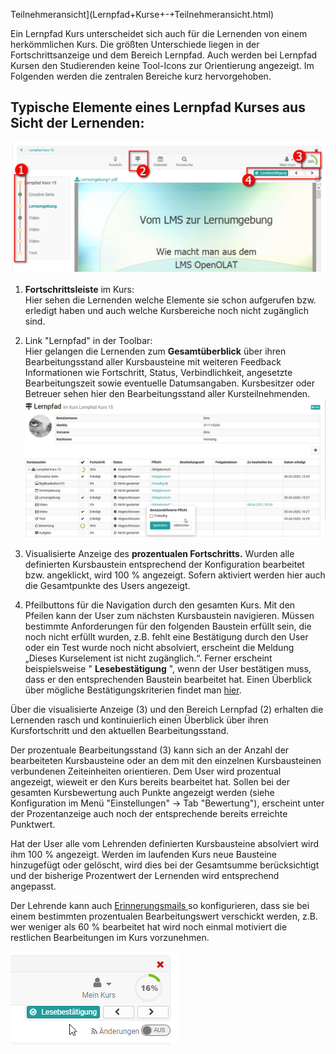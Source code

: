 Teilnehmeransicht](Lernpfad+Kurse+-+Teilnehmeransicht.html)

Ein Lernpfad Kurs unterscheidet sich auch für die Lernenden von einem
herkömmlichen Kurs. Die größten Unterschiede liegen in der Fortschrittsanzeige
und dem Bereich Lernpfad. Auch werden bei Lernpfad Kursen den Studierenden
keine Tool-Icons zur Orientierung angezeigt. Im Folgenden werden die zentralen
Bereiche kurz hervorgehoben.

## Typische Elemente eines Lernpfad Kurses aus Sicht der Lernenden:

![](assets/Lernpfad_Kurs_Elemente.png)

  1.  **Fortschrittsleiste** im Kurs:   
Hier sehen die Lernenden welche Elemente sie schon aufgerufen bzw. erledigt
haben und auch welche Kursbereiche noch nicht zugänglich sind.

  2. Link "Lernpfad" in der Toolbar:   
Hier gelangen die Lernenden zum **Gesamtüberblick** über ihren
Bearbeitungsstand aller Kursbausteine mit weiteren Feedback Informationen wie
Fortschritt, Status, Verbindlichkeit, angesetzte Bearbeitungszeit sowie
eventuelle Datumsangaben. Kursbesitzer oder Betreuer sehen hier den
Bearbeitungsstand aller Kursteilnehmenden.  
![](assets/Lernpfad_uebersicht.png)

  3. Visualisierte Anzeige des **prozentualen Fortschritts.** Wurden alle definierten Kursbaustein entsprechend der Konfiguration bearbeitet bzw. angeklickt, wird 100 % angezeigt. Sofern aktiviert werden hier auch die Gesamtpunkte des Users angezeigt.
  4. Pfeilbuttons für die Navigation durch den gesamten Kurs.  Mit den Pfeilen kann der User zum nächsten Kursbaustein navigieren. Müssen bestimmte Anforderungen für den folgenden Baustein erfüllt sein, die noch nicht erfüllt wurden, z.B. fehlt eine Bestätigung durch den User oder ein Test wurde noch nicht absolviert, erscheint die Meldung „Dieses Kurselement ist nicht zugänglich.“.  Ferner erscheint beispielsweise " **Lesebestätigung** ", wenn der User bestätigen muss, dass er den entsprechenden Baustein bearbeitet hat. Einen Überblick über mögliche Bestätigungskriterien findet man [hier](Lernpfad+Kurs++-+Kurseditor.html).

Über die visualisierte Anzeige (3) und den Bereich Lernpfad (2) erhalten die
Lernenden rasch und kontinuierlich einen Überblick über ihren Kursfortschritt
und den aktuellen Bearbeitungsstand.

Der prozentuale Bearbeitungsstand (3) kann sich an der Anzahl der bearbeiteten
Kursbausteine oder an dem mit den einzelnen Kursbausteinen verbundenen
Zeiteinheiten orientieren. Dem User wird prozentual angezeigt, wieweit er den
Kurs bereits bearbeitet hat. Sollen bei der gesamten Kursbewertung auch Punkte
angezeigt werden (siehe Konfiguration im Menü "Einstellungen" → Tab
"Bewertung"), erscheint unter der Prozentanzeige auch noch der entsprechende
bereits erreichte Punktwert.

Hat der User alle vom Lehrenden definierten Kursbausteine absolviert wird ihm
100 % angezeigt. Werden im laufenden Kurs neue Bausteine hinzugefügt oder
gelöscht, wird dies bei der Gesamtsumme berücksichtigt und der bisherige
Prozentwert der Lernenden wird entsprechend angepasst.

Der Lehrende kann auch [Erinnerungsmails ](Erinnerung.html)so konfigurieren,
dass sie bei einem bestimmten prozentualen Bearbeitungswert verschickt werden,
z.B. wer weniger als 60 % bearbeitet hat wird noch einmal motiviert die
restlichen Bearbeitungen im Kurs vorzunehmen.

![](assets/Lernpfad_user_Prozente.png)

